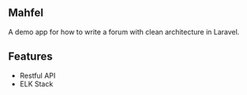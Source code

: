 ## Mahfel
A demo app for how to write a forum with clean architecture in Laravel.

## Features
- Restful API
- ELK Stack
